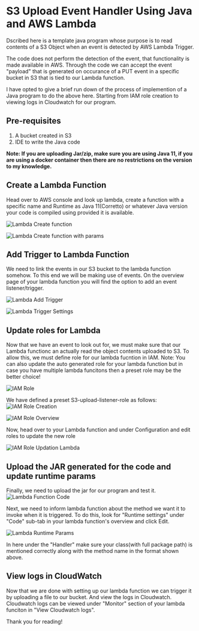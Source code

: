 # S3 Upload Event Handler Using Java and AWS Lambda
Dscribed here is a template java program whose purpose is to read contents of a S3 Object when an event is detected by AWS Lambda Trigger.

The code does not perform the detection of the event, that functionality is made available in AWS. Through the code we can accept the event "payload" that is generated on occurance of a PUT event in a specific bucket in S3 that is tied to our Lambda function.

I have opted to give a brief run down of the process of implemention of a Java program to do the above here. Starting from IAM role creation to viewing logs in Cloudwatch for our program.

## Pre-requisites
1. A bucket created in S3
2. IDE to write the Java code 

**Note: If you are uploading Jar/zip, make sure you are using Java 11, if you are using a docker container then there are no restrictions  on the version to my knowledge.**

## Create a Lambda Function
Head over to AWS console and look up lambda, create a function with a specific name and Runtime as Java 11(Corretto) or whatever Java version your code is compiled using provided it is available.

![Lambda Create function](https://github.com/RikuAlter/s3-lambda-listener/blob/main/img/Screenshot%20(2).png "Lambda Create function")

![Lambda Create function with params](https://github.com/RikuAlter/s3-lambda-listener/blob/main/img/Screenshot%20(3).png "Lambda Create Function Params")

## Add Trigger to Lambda Function
We need to link the events in our S3 bucket to the lambda function somehow. To this end we will be making use of events. On the overview page of your lambda function you will find the option to add an event listener/trigger.

![Lambda Add Trigger](https://github.com/RikuAlter/s3-lambda-listener/blob/main/img/Screenshot%20(16).png "Lambda Add Trigger")

![Lambda Trigger Settings](https://github.com/RikuAlter/s3-lambda-listener/blob/main/img/Screenshot%20(22).png "Lambda Trigger Settings")

## Update roles for Lambda 
Now that we have an event to look out for, we must make sure that our Lambda functionc an actually read the object contents uploaded to S3.
To allow this, we must define role for our lambda fucntion in IAM. 
Note: You can also update the auto generated role for your lambda function but in case you have multiple lambda funcitons then a preset role may be the better choice!

![IAM Role](https://github.com/RikuAlter/s3-lambda-listener/blob/main/img/Screenshot%20(8).png "IAM Role")

We have defined a preset S3-upload-listener-role as follows:
![IAM Role Creation](https://github.com/RikuAlter/s3-lambda-listener/blob/main/img/Screenshot%20(9).png "IAM Role Creation")

![IAM Role Overview](https://github.com/RikuAlter/s3-lambda-listener/blob/main/img/Screenshot%20(13).png "IAM Role Overview")

Now, head over to your Lambda function and under Configuration and edit roles to update the new role

![IAM Role Updation Lambda](https://github.com/RikuAlter/s3-lambda-listener/blob/main/img/Screenshot%20(15).png "IAM Role Updation Lambda")

## Upload the JAR generated for the code and update runtime params
Finally, we need to upload the jar for our program and test it.
![Lambda Function Code](https://github.com/RikuAlter/s3-lambda-listener/blob/main/img/Screenshot%20(17).png "Lambda Code Upload")

Next, we need to inform lambda function about the method we want it to invoke when it is triggered. To do this, look for "Runtime settings" under "Code" sub-tab in your lambda function's overview and click Edit.

![Lambda Runtime Params](https://github.com/RikuAlter/s3-lambda-listener/blob/main/img/Screenshot%20(19).png "Lambda Runtime Params")

In here under the "Handler" make sure your class(with full package path) is mentioned correctly along with the method name in the format shown above.


## View logs in CloudWatch
Now that we are done with setting up our lambda function we can trigger it by uploading a file to our bucket. And view the logs in Cloudwatch.
Cloudwatch logs can be viewed under "Monitor" section of your lambda funciton in "View Cloudwatch logs".

Thank you for reading!

